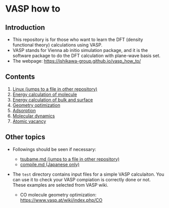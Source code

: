 # VASP how to
## Introduction
* This repository is for those who want to learn the DFT (density functional theory) calculations using VASP.
* VASP stands for Vienna ab initio simulation package, and it is the software package to do the DFT calculation with plane-wave basis set.
* The webpage: https://ishikawa-group.github.io/vasp_how_to/

## Contents
1. [Linux (jumps to a file in other repository)](https://github.com/ishikawa-group/gaussian_how_to/blob/main/linux.md)
2. [Energy calculation of molecule](./markdown/english/energy_molecule.md)
3. [Energy calculation of bulk and surface](./markdown/english/energy_bulk.md)
4. [Geometry optimization](./markdown/english/optimization.md)
5. [Adsorption](./markdown/english/adsorption.md)
6. [Molecular dynamics](./markdown/english/molecular_dynamics.md)
7. [Atomic vacancy](./markdown/english/vacancy.md)

## Other topics
* Followings should be seen if necessary:
  + [tsubame.md (jumps to a file in other repository)](https://github.com/ishikawa-group/gaussian_how_to/blob/main/tsubame.md)
  + [compile.md (Japanese only)](./markdown/compile/compile_jp.md)

* The `test` directory contains input files for a simple VASP calculaiton. You can use it to check your VASP compiation is correctly done or not.
These examples are selected from VASP wiki.
  + CO molecule geometry optimization: https://www.vasp.at/wiki/index.php/CO
